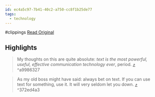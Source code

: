 ```yaml
---
id: ec4a5c97-7b41-40c2-a750-cc8f1b25de77
tags:
  - technology
---
```


#clippings
[Read Original](https://graydon2.dreamwidth.org/193447.html)

## Highlights

> My thoughts on this are quite absolute: _text is the most powerful, useful, effective communication technology ever_, period. [⤴️](https://omnivore.app/me/graydon-2-always-bet-on-text-18b62674488#a9986327-3864-4a23-88e4-142e3366ce35)  ^a9986327

> As my old boss might have said: always bet on text. If you can use text for something, use it. It will very seldom let you down. [⤴️](https://omnivore.app/me/graydon-2-always-bet-on-text-18b62674488#372ed4a3-8d61-4850-a56d-7b03dcac2951)  ^372ed4a3

